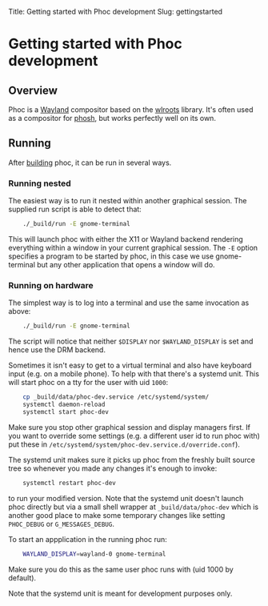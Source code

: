 Title: Getting started with Phoc development
Slug: gettingstarted

# Getting started with Phoc development

## Overview

Phoc is a [Wayland](https://wayland.freedesktop.org/) compositor based on the
[wlroots](https://gitlab.freedesktop.org/wlroots) library. It's often
used as a compositor for
[phosh](https://gitlab.gnome.org/World/Phosh/phosh), but works
perfectly well on its own.

## Running

After
[building](https://gitlab.gnome.org/World/Phosh/phosh/-/blob/main/README.md)
phoc, it can be run in several ways.

### Running nested

The easiest way is to run it nested within another graphical session. The
supplied run script is able to detect that:

```sh
    ./_build/run -E gnome-terminal
```

This will launch phoc with either the X11 or Wayland backend rendering
everything within a window in your current graphical session. The `-E`
option specifies a program to be started by phoc, in this case we use
gnome-terminal but any other application that opens a window will do.

### Running on hardware

The simplest way is to log into a terminal and use the same invocation as
above:

```sh
    ./_build/run -E gnome-terminal
```

The script will notice that neither `$DISPLAY` nor `$WAYLAND_DISPLAY` is set
and hence use the DRM backend.

Sometimes it isn't easy to get to a virtual terminal and also have keyboard
input (e.g. on a mobile phone). To help with that there's a systemd unit.
This will start phoc on a tty for the user with uid `1000`:

```sh
    cp _build/data/phoc-dev.service /etc/systemd/system/
    systemctl daemon-reload
    systemctl start phoc-dev
```

Make sure you stop other graphical session and display managers first.
If you want to override some settings (e.g. a different user id to run phoc
with) put these in `/etc/systemd/system/phoc-dev.service.d/override.conf`).

The systemd unit makes sure it picks up phoc from the freshly built source tree
so whenever you made any changes it's enough to invoke:

```sh
    systemctl restart phoc-dev
```

to run your modified version. Note that the systemd unit doesn't launch phoc
directly but via a small shell wrapper at `_build/data/phoc-dev` which is another
good place to make some temporary changes like setting `PHOC_DEBUG` or
`G_MESSAGES_DEBUG`.

To start an appplication in the running phoc run:

```sh
    WAYLAND_DISPLAY=wayland-0 gnome-terminal
```

Make sure you do this as the same user phoc runs with (uid 1000 by default).

Note that the systemd unit is meant for development purposes only.
